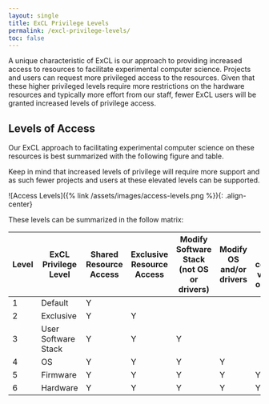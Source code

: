 ```yaml
---
layout: single
title: ExCL Privilege Levels
permalink: /excl-privilege-levels/
toc: false
---
```


A unique characteristic of ExCL is our approach to providing increased access to resources to facilitate experimental computer science. Projects and users can request more privileged access to the resources. Given that these higher privileged levels require more restrictions on the hardware resources and typically more effort from our staff, fewer ExCL users will be granted increased levels of privilege access.

## Levels of Access
Our ExCL approach to facilitating experimental computer science on these resources is best summarized with the following figure and table.

Keep in mind that increased levels of privilege will require more support and as such fewer projects and users at these elevated levels can be supported.

![Access Levels]({% link /assets/images/access-levels.png %}){: .align-center}

These levels can be summarized in the follow matrix:

| Level | ExCL Privilege Level | Shared Resource Access | Exclusive Resource Access | Modify Software Stack (not OS or drivers) | Modify OS and/or drivers | Modify hardware configuration via firmware or other tools | Reconfigure hardware |
|-------|----------------------|------------------------|---------------------------|-------------------------------------------|--------------------------|-----------------------------------------------------------|----------------------|
| 1     | Default              | Y                      |                           |                                           |                          |                                                           |                      |
| 2     | Exclusive            | Y                      | Y                         |                                           |                          |                                                           |                      |
| 3     | User Software Stack  | Y                      | Y                         | Y                                         |                          |                                                           |                      |
| 4     | OS                   | Y                      | Y                         | Y                                         | Y                        |                                                           |                      |
| 5     | Firmware             | Y                      | Y                         | Y                                         | Y                        | Y                                                         |                      |
| 6     | Hardware             | Y                      | Y                         | Y                                         | Y                        | Y                                                         | Y                    |
